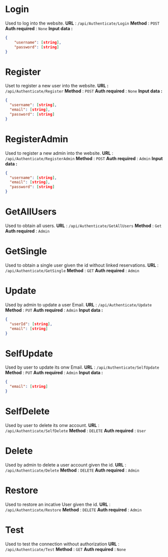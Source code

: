 
# Login
Used to log into the website.
**URL** : `/api/Authenticate/Login`
**Method** : `POST`
**Auth required** : `None`
**Input data :**
```json
{
    "username": [string],
    "password": [string]
}
```

# Register
Uset to register a new user into the website.
**URL :** `/api/Authenticate/Register`
**Method** : `POST`
**Auth required** : `None`
**Input data :**
```json
{
  "username": [string],
  "email": [string],
  "password": [string]
}
```

# RegisterAdmin
Used to register a new admin into the website.
**URL** : `/api/Authenticate/RegisterAdmin`
**Method** : `POST`
**Auth required** : `Admin`
**Input data :**
```json
{
  "username": [string],
  "email": [string],
  "password": [string]
}
```

# GetAllUsers
Used to obtain all users.
**URL** : `/api/Authenticate/GetAllUsers`
**Method** : `Get`
**Auth required** : `Admin`

# GetSingle
Used to obtain a single user given the id without linked reservations.
**URL** : `/api/Authenticate/GetSingle`
**Method** : `GET`
**Auth required** : `Admin`

# Update
Used by admin to update a user Email.
**URL** : `/api/Authenticate/Update`
**Method** : `PUT`
**Auth required** : `Admin`
**Input data :**
```json
{
  "userId": [string],
  "email": [string]
}
```

# SelfUpdate
Used by user to update its onw Email.
**URL** : `/api/Authenticate/SelfUpdate`
**Method** : `PUT`
**Auth required** : `Admin`
**Input data :**
```json
{
  "email": [string]
}
```

# SelfDelete
Used by user to delete its onw account.
**URL** : `/api/Authenticate/SelfDelete`
**Method** : `DELETE`
**Auth required** : `User`

# Delete
Used by admin to delete a user account given the id.
**URL** : `/api/Authenticate/Delete`
**Method** : `DELETE`
**Auth required** : `Admin`

# Restore
Used to restore an incative User given the id.
**URL** : `/api/Authenticate/Restore`
**Method** : `DELETE`
**Auth required** : `Admin`

# Test
Used to test the connection without authorization
**URL** : `/api/Authenticate/Test`
**Method** : `GET`
**Auth required** : `None`